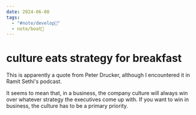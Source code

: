 ```yaml
---
date: 2024-06-08
tags:
  - "#note/develop🍃"
  - note/boat🚤
---
```

# culture eats strategy for breakfast

This is apparently a quote from Peter Drucker, although I encountered it in Ramit Sethi's podcast. 

It seems to mean that, in a business, the company culture will always win over whatever strategy the executives come up with. If you want to win in business, the culture has to be a primary priority.

